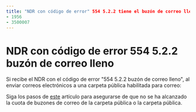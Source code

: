 ```yaml
---
title: "NDR con código de error" 554 5.2.2 tiene el buzón de correo lleno "" MS. Author: chrisda Author: chrisda Manager: dansimp ms. Date: 04/21/2020 ms. Audience: ITPro ms. topic: article ms. Service: o365-Administration ROBOTS: noindex, nofollow localization_priority: archivo MS. Custom: normal. 
- 1956
- 3500007
---
```


# <a name="ndr-with-error-code-554-522-mailbox-full"></a>NDR con código de error 554 5.2.2 buzón de correo lleno

Si recibe el NDR con el código de error "554 5.2.2 buzón de correo lleno", al enviar correos electrónicos a una carpeta pública habilitada para correo:  

Siga los pasos de [este](https://aka.ms/554522) artículo para asegurarse de que no se ha alcanzado la cuota de buzones de correo de la carpeta pública o la carpeta pública.
